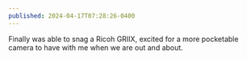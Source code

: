 ```yaml
---
published: 2024-04-17T07:28:26-0400
---
```


Finally was able to snag a Ricoh GRIIX, excited for a more pocketable camera to have with me when we are out and about.
